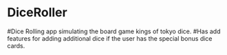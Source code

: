 # DiceRoller

#Dice Rolling app simulating the board game kings of tokyo dice. 
#Has add features for adding additional dice if the user has the special bonus dice cards.
